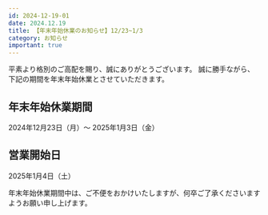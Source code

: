 ```yaml
---
id: 2024-12-19-01
date: 2024.12.19
title: 【年末年始休業のお知らせ】12/23~1/3
category: お知らせ
important: true
---
```


平素より格別のご高配を賜り、誠にありがとうございます。
誠に勝手ながら、下記の期間を年末年始休業とさせていただきます。

## 年末年始休業期間
2024年12月23日（月）〜 2025年1月3日（金）

## 営業開始日
2025年1月4日（土）

年末年始休業期間中は、ご不便をおかけいたしますが、何卒ご了承くださいますようお願い申し上げます。
